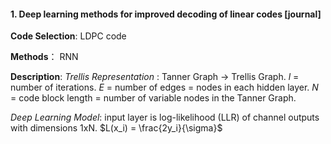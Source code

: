 #### 1. Deep learning methods for improved decoding of linear codes [journal]
  
**Code Selection**: LDPC code
 
**Methods**： RNN

**Description**: 
*Trellis Representation* : Tanner Graph -> Trellis Graph. *l* = number of iterations. *E* = number of edges = nodes in each hidden layer. *N* = code block length = number of variable nodes in the Tanner Graph.

*Deep Learning Model*: input layer is log-likelihood (LLR) of channel outputs with dimensions 1xN. $L(x_i) = \frac{2y_i}{\sigma}$
